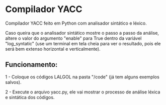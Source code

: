 # Compilador YACC
Compilador YACC feito em Python com analisador sintático e léxico.

Caso queira que o analisador sintático mostre o passo a passo da análise, altere o valor do argumento "enable" para True dentro da variável "log_syntatic" (use um terminal em tela cheia para ver o resultado, pois ele será bem extenso horizontal e verticalmente). 

## Funcionamento:
1 - Coloque os códigos LALGOL na pasta "/code" (já tem alguns exemplos salvos).

2 - Execute o arquivo yacc.py, ele vai mostrar o processo de análise léxica e sintática dos códigos.
